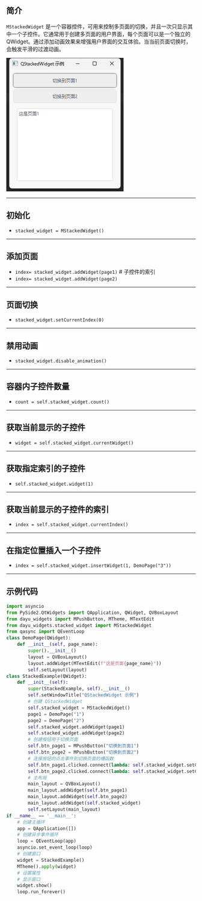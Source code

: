 ## 简介
`MStackedWidget` 是一个容器控件，可用来控制多页面的切换，并且一次只显示其中一个子控件。它通常用于创建多页面的用户界面，每个页面可以是一个独立的 QWidget。通过添加动画效果来增强用户界面的交互体验。当当前页面切换时，会触发平滑的过渡动画。

![img_139.png](img_139.png)
******
## 初始化
  - `stacked_widget = MStackedWidget()`
********
## 添加页面
  - `index= stacked_widget.addWidget(page1)` # 子控件的索引
  - `index= stacked_widget.addWidget(page2)`
********
## 页面切换
  - `stacked_widget.setCurrentIndex(0)`
********
## 禁用动画
  - `stacked_widget.disable_animation()`
********
## 容器内子控件数量
  - `count = self.stacked_widget.count()`
********
## 获取当前显示的子控件
  - `widget = self.stacked_widget.currentWidget()`
********
## 获取指定索引的子控件
  - `self.stacked_widget.widget(1)`
********
## 获取当前显示的子控件的索引
  - `index = self.stacked_widget.currentIndex()`
********
## 在指定位置插入一个子控件
  - `index = self.stacked_widget.insertWidget(1, DemoPage("3"))`
********
## 示例代码

```python
import asyncio
from PySide2.QtWidgets import QApplication, QWidget, QVBoxLayout
from dayu_widgets import MPushButton, MTheme, MTextEdit
from dayu_widgets.stacked_widget import MStackedWidget
from qasync import QEventLoop
class DemoPage(QWidget):
    def __init__(self, page_name):
        super().__init__()
        layout = QVBoxLayout()
        layout.addWidget(MTextEdit(f"这是页面{page_name}"))
        self.setLayout(layout)
class StackedExample(QWidget):
    def __init__(self):
        super(StackedExample, self).__init__()
        self.setWindowTitle("QStackedWidget 示例")
        # 创建 QStackedWidget
        self.stacked_widget = MStackedWidget()
        page1 = DemoPage("1")
        page2 = DemoPage("2")
        self.stacked_widget.addWidget(page1)
        self.stacked_widget.addWidget(page2)
        # 创建按钮用于切换页面
        self.btn_page1 = MPushButton("切换到页面1")
        self.btn_page2 = MPushButton("切换到页面2")
        # 连接按钮的点击事件到切换页面的槽函数
        self.btn_page1.clicked.connect(lambda: self.stacked_widget.setCurrentIndex(0))
        self.btn_page2.clicked.connect(lambda: self.stacked_widget.setCurrentIndex(1))
        # 主布局
        main_layout = QVBoxLayout()
        main_layout.addWidget(self.btn_page1)
        main_layout.addWidget(self.btn_page2)
        main_layout.addWidget(self.stacked_widget)
        self.setLayout(main_layout)
if __name__ == '__main__':
    # 创建主循环
    app = QApplication([])
    # 创建异步事件循环
    loop = QEventLoop(app)
    asyncio.set_event_loop(loop)
    # 创建窗口
    widget = StackedExample()
    MTheme().apply(widget)
    # 设置属性
    # 显示窗口
    widget.show()
    loop.run_forever()
```